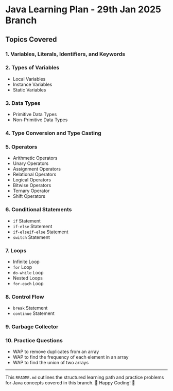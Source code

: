 # Java Learning Plan - 29th Jan 2025 Branch

## Topics Covered

### 1. Variables, Literals, Identifiers, and Keywords

### 2. Types of Variables
- Local Variables
- Instance Variables
- Static Variables

### 3. Data Types
- Primitive Data Types
- Non-Primitive Data Types

### 4. Type Conversion and Type Casting

### 5. Operators
- Arithmetic Operators
- Unary Operators
- Assignment Operators
- Relational Operators
- Logical Operators
- Bitwise Operators
- Ternary Operator
- Shift Operators

### 6. Conditional Statements
- `if` Statement
- `if-else` Statement
- `if-elseif-else` Statement
- `switch` Statement

### 7. Loops
- Infinite Loop
- `for` Loop
- `do-while` Loop
- Nested Loops
- `for-each` Loop

### 8. Control Flow
- `break` Statement
- `continue` Statement

### 9. Garbage Collector

### 10. Practice Questions
- WAP to remove duplicates from an array
- WAP to find the frequency of each element in an array
- WAP to find the union of two arrays

---

This `README.md` outlines the structured learning path and practice problems for Java concepts covered in this branch. 📌 Happy Coding! 🚀
